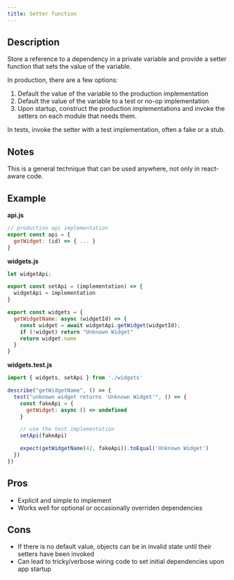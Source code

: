 ```yaml
---
title: Setter function
---
```


## Description

Store a reference to a dependency in a private variable and provide a setter function that sets the value of the variable.

In production, there are a few options:

1. Default the value of the variable to the production implementation
1. Default the value of the variable to a test or no-op implementation
1. Upon startup, construct the production implementations and invoke the setters on each module that needs them.

In tests, invoke the setter with a test implementation, often a fake or a stub.

## Notes

This is a general technique that can be used anywhere, not only in react-aware code.

## Example

**api.js**

```js
// production api implementation
export const api = {
  getWidget: (id) => { ... }
}
```

**widgets.js**
```js
let widgetApi;

export const setApi = (implementation) => {
  widgetApi = implementation
}

export const widgets = {
  getWidgetName: async (widgetId) => {
    const widget = await widgetApi.getWidget(widgetId);
    if (!widget) return "Unknown Widget"
    return widget.name
  }
}

```

**widgets.test.js**
```js
import { widgets, setApi } from './widgets'

describe("getWidgetName", () => {
  test("unknown widget returns 'Unknown Widget'", () => {
    const fakeApi = {
      getWidget: async () => undefined
    }

    // use the test implementation
    setApi(fakeApi)

    expect(getWidgetName(42, fakeApi)).toEqual('Unknown Widget')
  })
})
```

## Pros

- Explicit and simple to implement
- Works well for optional or occasionally overriden dependencies

## Cons

- If there is no default value, objects can be in invalid state until their setters have been invoked
- Can lead to tricky/verbose wiring code to set initial dependencies upon app startup

